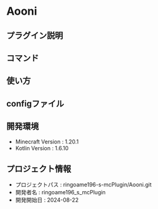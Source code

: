 # Aooni

## プラグイン説明

## コマンド

## 使い方

## configファイル

## 開発環境
- Minecraft Version : 1.20.1
- Kotlin Version : 1.6.10

## プロジェクト情報
- プロジェクトパス : ringoame196-s-mcPlugin/Aooni.git
- 開発者名 : ringoame196_s_mcPlugin
- 開発開始日 : 2024-08-22
